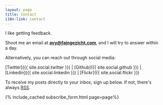 ```yaml
---
layout: page
title: Contact
i18n-link: contact
---
```


I like getting feedback.

Shoot me an email at **avy@faingezicht.com**, and I will try to answer within a day.

Alternatively, you can reach out through social media:

[Twitter]({{ site.social.twitter }}) |
[Github]({{ site.social.github }}) |
[Linkedin]({{ site.social.linkedin }}) |
[Flickr]({{ site.social.flickr }})


To receive my posts directly to your inbox, sign up below. If not, there's always [RSS](/atom.xml).

{% include_cached subscribe_form.html page=page%}